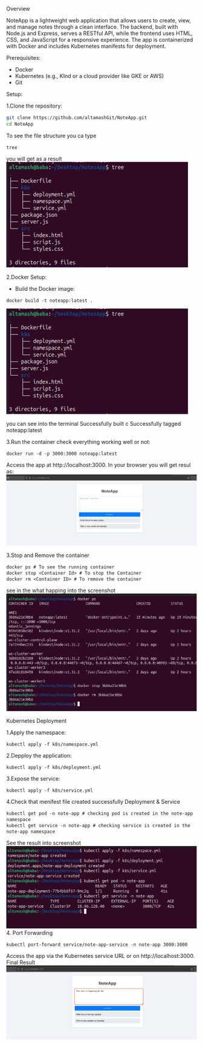 
Overview

NoteApp is a lightweight web application that allows users to create, view, and manage notes through a clean interface. The backend, built with 
Node.js and Express, serves a RESTful API, while the frontend uses HTML, CSS, and JavaScript for a responsive experience. 
The app is containerized with Docker and includes Kubernetes manifests for deployment.


Prerequisites:
 - Docker
 - Kubernetes (e.g., KInd or a cloud provider like GKE or AWS)
 - Git

Setup:

1.Clone the repository:
```bash
git clone https://github.com/altamashGit/NoteApp.git
cd NoteApp
```
 To see the file structure you ca type 
 ```
tree
```
you will get as a result
![NoteApp Screenshot](assets/1-shot.png)

2.Docker Setup:
 - Build the Docker image:
```
docker build -t noteapp:latest .
```
![NoteApp Screenshot](assets/1-shot.png)

you can see into the terminal Successfully built c
Successfully tagged noteapp:latest

3.Run the container check everything working well or not:
```
docker run -d -p 3000:3000 noteapp:latest
```
Access the app at http://localhost:3000.
In your browser you will get resul as: 
![NoteApp Screenshot](assets/3-shot.png)

3.Stop and Remove the container 
```
docker ps # To see the running container
docker stop <Container Id> # To stop the Container
docker rm <Container ID> # To remove the container
```
see in the what happing into the screenshot
![NoteApp Screenshot](assets/4-shot.png)

Kubernetes Deployment

1.Apply the namespace:
```
kubectl apply -f k8s/namespace.yml
```
2.Depploy the application:
```
kubectl apply -f k8s/deployment.yml
```
3.Expose the service:
```
kubectl apply -f k8s/service.yml
```
4.Check that menifest file created successfully Deployment & Service
```
kubectl get pod -n note-app # checking pod is created in the note-app namespace
kubectl get service -n note-app # checking service is created in the note-app namespace
```
See the result into screenshot
![NoteApp Screenshot](assets/5-shot.png)
4. Port Forwarding
```
kubectl port-forward service/note-app-service -n note-app 3000:3000

```
Access the app via the Kubernetes service URL or on http://localhost:3000.
Final Result
![NoteApp Screenshot](assets/6-shot.png)


